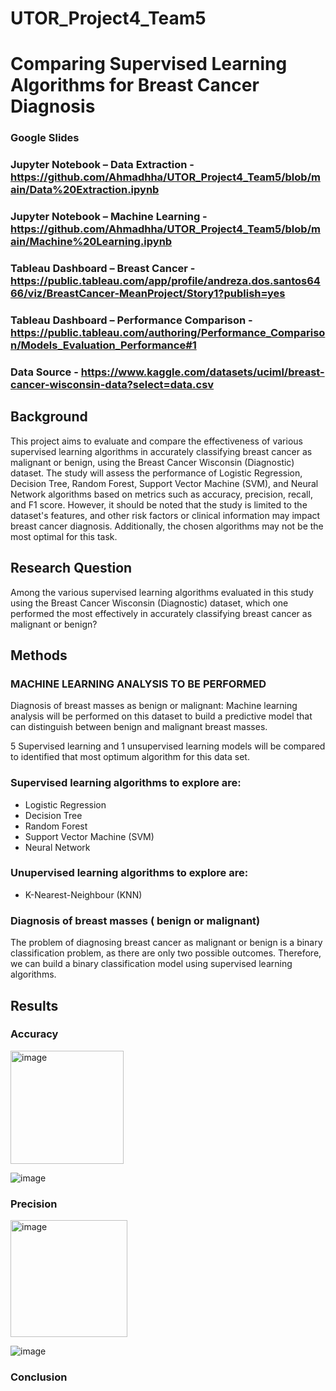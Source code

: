 # UTOR_Project4_Team5



# Comparing Supervised Learning Algorithms for Breast Cancer Diagnosis

### Google Slides
### Jupyter Notebook – Data Extraction - https://github.com/Ahmadhha/UTOR_Project4_Team5/blob/main/Data%20Extraction.ipynb
### Jupyter Notebook – Machine Learning - https://github.com/Ahmadhha/UTOR_Project4_Team5/blob/main/Machine%20Learning.ipynb
### Tableau Dashboard – Breast Cancer - https://public.tableau.com/app/profile/andreza.dos.santos6466/viz/BreastCancer-MeanProject/Story1?publish=yes
### Tableau Dashboard – Performance Comparison - https://public.tableau.com/authoring/Performance_Comparison/Models_Evaluation_Performance#1
### Data Source - https://www.kaggle.com/datasets/uciml/breast-cancer-wisconsin-data?select=data.csv

## Background
This project aims to evaluate and compare the effectiveness of various supervised learning algorithms in accurately classifying breast cancer as malignant or benign, using the Breast Cancer Wisconsin (Diagnostic) dataset. The study will assess the performance of Logistic Regression, Decision Tree, Random Forest, Support Vector Machine (SVM), and Neural Network algorithms based on metrics such as accuracy, precision, recall, and F1 score. However, it should be noted that the study is limited to the dataset's features, and other risk factors or clinical information may impact breast cancer diagnosis. Additionally, the chosen algorithms may not be the most optimal for this task.

## Research Question
Among the various supervised learning algorithms evaluated in this study using the Breast Cancer Wisconsin (Diagnostic) dataset, which one performed the most effectively in accurately classifying breast cancer as malignant or benign?

## Methods

### MACHINE LEARNING ANALYSIS TO BE PERFORMED
Diagnosis of breast masses as benign or malignant: Machine learning analysis will be performed on this dataset to build a predictive model that can distinguish between benign and malignant breast masses.

5 Supervised learning and 1 unsupervised learning models will be compared to identified that most optimum algorithm for this data set.

### Supervised learning algorithms to explore are:
  - Logistic Regression
  - Decision Tree
  - Random Forest
  - Support Vector Machine (SVM)
  - Neural Network

### Unupervised learning algorithms to explore are:
  - K-Nearest-Neighbour (KNN)

### Diagnosis of breast masses ( benign or malignant)
The problem of diagnosing breast cancer as malignant or benign is a binary classification problem, as there are only two possible outcomes. Therefore, we can build a binary classification model using supervised learning algorithms.


## Results

### Accuracy

<img width="181" alt="image" src="https://user-images.githubusercontent.com/115505106/231871921-1ce96e2d-adf0-4146-bae0-3f6cb2472b62.png">


![image](https://user-images.githubusercontent.com/115505106/231871653-2d148649-b063-45b1-8193-b68bc0d1d18e.png)


### Precision

<img width="187" alt="image" src="https://user-images.githubusercontent.com/115505106/231871601-81f92ca8-1ebb-42bc-9cc6-4c9e4c2bd670.png">

![image](https://user-images.githubusercontent.com/115505106/231871681-75231e3f-91fc-40f3-a9e0-4a2bd635a810.png)

### Conclusion
